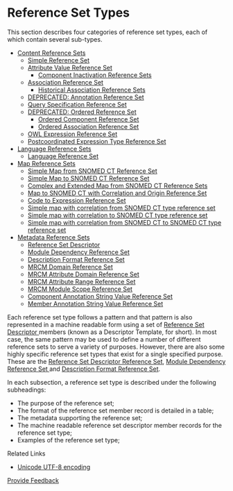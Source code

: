 # Reference Set Types

This section describes four categories of reference set types, each of which contain several sub-types.

* [Content Reference Sets](<5.2.1 content-reference-sets/>)
  * [Simple Reference Set](<5.2.1 content-reference-sets/5.2.1.1-simple-reference-set.md>)
  * [Attribute Value Reference Set](../../5-reference-set-release-files-specification/5.2-reference-set-types/5.2.1-content-reference-sets/5.2.1.3-attribute-value-reference-set/)
    * [Component Inactivation Reference Sets](../../5-reference-set-release-files-specification/5.2-reference-set-types/5.2.1-content-reference-sets/5.2.1.3-attribute-value-reference-set/5.2.1.3-attribute-value-reference-set.md)
  * [Association Reference Set](../../5-reference-set-release-files-specification/5.2-reference-set-types/5.2.1-content-reference-sets/5.2.1.4-association-reference-set/)
    * [Historical Association Reference Sets](../../5-reference-set-release-files-specification/5.2-reference-set-types/5.2.1-content-reference-sets/5.2.1.4-association-reference-set/5.2.5.1-historical-association-reference-sets.md)
  * [DEPRECATED: Annotation Reference Set](<5.2.1 content-reference-sets/5.2.1.6-deprecated-annotation-reference-set.md>)
  * [Query Specification Reference Set](<5.2.1 content-reference-sets/5.2.1.7-query-specification-reference-set.md>)
  * [DEPRECATED: Ordered Reference Set](../../5-reference-set-release-files-specification/5.2-reference-set-types/5.2.1-content-reference-sets/5.2.1.8-ordered-reference-set/)
    * [Ordered Component Reference Set](../../5-reference-set-release-files-specification/5.2-reference-set-types/5.2.1-content-reference-sets/5.2.1.8-ordered-reference-set/5.2.1.5-ordered-association-reference-set-1.md)
    * [Ordered Association Reference Set](../../5-reference-set-release-files-specification/5.2-reference-set-types/5.2.1-content-reference-sets/5.2.1.8-ordered-reference-set/5.2.1.5-ordered-association-reference-set.md)
  * [OWL Expression Reference Set](<5.2.1 content-reference-sets/5.2.1.9-owl-expression-reference-set.md>)
  * [Postcoordinated Expression Type Reference Set](<5.2.1 content-reference-sets/5.2.1.10-postcoordinated-expression-type-reference-set.md>)
* [Language Reference Sets](../../reference-set-release-file-specification/5.2-reference-set-types/5.2.2.1-language-reference-set.md)
  * [Language Reference Set](../../reference-set-release-file-specification/5.2-reference-set-types/5.2.2.1-language-reference-set.md)
* [Map Reference Sets](<5.2.3 map-reference-sets/>)
  * [Simple Map from SNOMED CT Reference Set](../../5-reference-set-release-files-specification/5.2-reference-set-types/5.2.3-map-reference-sets/5.2.3.1-simple-map-from-snomed-ct-reference-set.md)
  * [Simple Map to SNOMED CT Reference Set](<5.2.3 map-reference-sets/5.2.3.2-simple-map-to-snomed-ct-reference-set.md>)
  * [Complex and Extended Map from SNOMED CT Reference Sets](<5.2.3 map-reference-sets/5.2.3.3-complex-and-extended-map-from-snomed-ct-reference-sets.md>)
  * [Map to SNOMED CT with Correlation and Origin Reference Set](<5.2.3 map-reference-sets/5.2.3.4-map-to-snomed-ct-with-correlation-and-origin-reference-set.md>)
  * [Code to Expression Reference Set](<5.2.3 map-reference-sets/5.2.3.5-code-to-expression-reference-set.md>)
  * [Simple map with correlation from SNOMED CT type reference set](<5.2.3 map-reference-sets/5.2.3.6-simple-map-with-correlation-from-snomed-ct-type-reference-set.md>)
  * [Simple map with correlation to SNOMED CT type reference set](<5.2.3 map-reference-sets/5.2.3.7-simple-map-with-correlation-to-snomed-ct-type-reference-set.md>)
  * [Simple map with correlation from SNOMED CT to SNOMED CT type reference set](<5.2.3 map-reference-sets/5.2.3.8-simple-map-with-correlation-from-snomed-ct-to-snomed-ct-type-reference-set.md>)
* [Metadata Reference Sets](<5.2.4 metadata-reference-sets/>)
  * [Reference Set Descriptor](<5.2.4 metadata-reference-sets/5.2.4.1-reference-set-descriptor.md>)
  * [Module Dependency Reference Set](<5.2.4 metadata-reference-sets/5.2.4.2-module-dependency-reference-set.md>)
  * [Description Format Reference Set](<5.2.4 metadata-reference-sets/5.2.4.3-description-format-reference-set.md>)
  * [MRCM Domain Reference Set](<5.2.4 metadata-reference-sets/5.2.4.4-mrcm-domain-reference-set.md>)
  * [MRCM Attribute Domain Reference Set](<5.2.4 metadata-reference-sets/5.2.4.5-mrcm-attribute-domain-reference-set.md>)
  * [MRCM Attribute Range Reference Set](<5.2.4 metadata-reference-sets/5.2.4.6-mrcm-attribute-range-reference-set.md>)
  * [MRCM Module Scope Reference Set](<5.2.4 metadata-reference-sets/5.2.4.7-mrcm-module-scope-reference-set.md>)
  * [Component Annotation String Value Reference Set](<5.2.4 metadata-reference-sets/5.2.4.8-component-annotation-string-value-reference-set.md>)
  * [Member Annotation String Value Reference Set](<5.2.4 metadata-reference-sets/5.2.4.9-member-annotation-string-value-reference-set.md>)

Each reference set type follows a pattern and that pattern is also represented in a machine readable form using a set of [Reference Set Descriptor ](<5.2.4 metadata-reference-sets/5.2.4.1-reference-set-descriptor.md>)members (known as a Descriptor Template, for short). In most case, the same pattern may be used to define a number of different reference sets to serve a variety of purposes. However, there are also some highly specific reference set types that exist for a single specified purpose. These are the [Reference Set Descriptor Reference Set](<5.2.4 metadata-reference-sets/5.2.4.1-reference-set-descriptor.md>), [Module Dependency Reference Set ](<5.2.4 metadata-reference-sets/5.2.4.2-module-dependency-reference-set.md>)and [Description Format Reference Set](<5.2.4 metadata-reference-sets/5.2.4.3-description-format-reference-set.md>).

In each subsection, a reference set type is described under the following subheadings:

* The purpose of the reference set;
* The format of the reference set member record is detailed in a table;
* The metadata supporting the reference set;
* The machine readable reference set descriptor member records for the reference set type;
* Examples of the reference set type;

Related Links

* [Unicode UTF-8 encoding](../../appendices/appendix-c-unicode-utf-8-encoding.md)









<a href="https://docs.google.com/forms/d/e/1FAIpQLScTmbZIf0UEQwYDkY27EEWBkaiYkHSbR0_9DmFrMLXoQLyL7Q/viewform?usp=pp_url&entry.1767247133=Release+File+Specification&entry.670899847=Reference%20Set%20Types" class="button primary">Provide Feedback</a>
